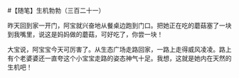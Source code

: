 #【随笔】生机勃勃（三百二十一）

昨天回到家一开门，阿宝就兴奋地从餐桌边跑到门口。把她正在吃的蘑菇塞了一块到我嘴里，说这是妈妈做的蘑菇，可好吃了，你尝一块！

大宝说，阿宝宝今天可厉害了。从生态广场走路回家，一路上走得威风凌凌。路上有个老婆婆还一直夸这个小宝宝走路的姿态神气十足。我想，这就是她内在天然的生机吧！